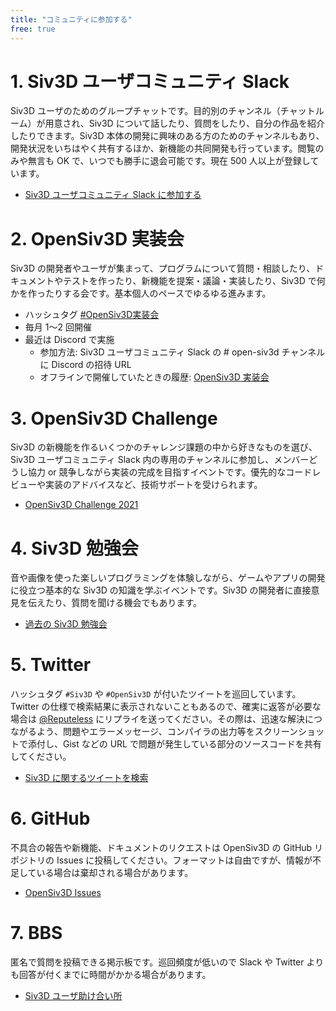 ```yaml
---
title: "コミュニティに参加する"
free: true
---
```


# 1. Siv3D ユーザコミュニティ Slack
Siv3D ユーザのためのグループチャットです。目的別のチャンネル（チャットルーム）が用意され、Siv3D について話したり、質問をしたり、自分の作品を紹介したりできます。Siv3D 本体の開発に興味のある方のためのチャンネルもあり、開発状況をいちはやく共有するほか、新機能の共同開発も行っています。閲覧のみや無言も OK で、いつでも勝手に退会可能です。現在 500 人以上が登録しています。

- [Siv3D ユーザコミュニティ Slack に参加する](https://join.slack.com/t/siv3d/shared_invite/enQtNjM4NzQ0MzEyMzUzLTEzNDBkNWVkMTY0OGU5OWQxOTk3NjczMjk0OGJhYzJjOThjZjQ1YmYzMWU2NzQ5NTQ4ODg3NzE2ZmE0NmVlMTM) 


# 2. OpenSiv3D 実装会
Siv3D の開発者やユーザが集まって、プログラムについて質問・相談したり、ドキュメントやテストを作ったり、新機能を提案・議論・実装したり、Siv3D で何かを作ったりする会です。基本個人のペースでゆるゆる進みます。

- ハッシュタグ [#OpenSiv3D実装会](https://twitter.com/search?q=%23OpenSiv3D%E5%AE%9F%E8%A3%85%E4%BC%9A&src=typed_query&f=live)
- 毎月 1～2 回開催
- 最近は Discord で実施
  - 参加方法: Siv3D ユーザコミュニティ Slack の # open-siv3d チャンネルに Discord の招待 URL
  - オフラインで開催していたときの履歴: [OpenSiv3D 実装会](https://siv3d.github.io/ja-jp/community/dev-day/)

# 3. OpenSiv3D Challenge
Siv3D の新機能を作るいくつかのチャレンジ課題の中から好きなものを選び、Siv3D ユーザコミュニティ Slack 内の専用のチャンネルに参加し、メンバーどうし協力 or 競争しながら実装の完成を目指すイベントです。優先的なコードレビューや実装のアドバイスなど、技術サポートを受けられます。

- [OpenSiv3D Challenge 2021](https://zenn.dev/reputeless/scraps/79865055750784)

# 4. Siv3D 勉強会
音や画像を使った楽しいプログラミングを体験しながら、ゲームやアプリの開発に役立つ基本的な Siv3D の知識を学ぶイベントです。Siv3D の開発者に直接意見を伝えたり、質問を聞ける機会でもあります。

- [過去の Siv3D 勉強会](https://siv3d.github.io/ja-jp/community/study-meeting/)

# 5. Twitter
ハッシュタグ `#Siv3D` や `#OpenSiv3D` が付いたツイートを巡回しています。Twitter の仕様で検索結果に表示されないこともあるので、確実に返答が必要な場合は [@Reputeless](https://twitter.com/Reputeless) にリプライを送ってください。その際は、迅速な解決につながるよう、問題やエラーメッセージ、コンパイラの出力等をスクリーンショットで添付し、Gist などの URL で問題が発生している部分のソースコードを共有してください。

- [Siv3D に関するツイートを検索](https://twitter.com/search?q=Siv3D%20OR%20OpenSiv3D&src=typd&f=live)

# 6. GitHub
不具合の報告や新機能、ドキュメントのリクエストは OpenSiv3D の GitHub リポジトリの Issues に投稿してください。フォーマットは自由ですが、情報が不足している場合は棄却される場合があります。

- [OpenSiv3D Issues](https://github.com/Siv3D/OpenSiv3D/issues)

# 7. BBS
匿名で質問を投稿できる掲示板です。巡回頻度が低いので Slack や Twitter よりも回答が付くまでに時間がかかる場合があります。

- [Siv3D ユーザ助け合い所](https://siv3d.jp/bbs/patio.cgi)

